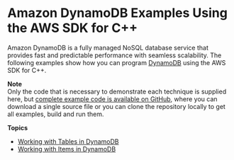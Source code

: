 # Amazon DynamoDB Examples Using the AWS SDK for C\+\+<a name="examples-dynamodb"></a>

Amazon DynamoDB is a fully managed NoSQL database service that provides fast and predictable performance with seamless scalability\. The following examples show how you can program [DynamoDB](https://aws.amazon.com/dynamodb) using the AWS SDK for C\+\+\.

**Note**  
Only the code that is necessary to demonstrate each technique is supplied here, but [complete example code is available on GitHub](https://github.com/awsdocs/aws-doc-sdk-examples/tree/master/cpp), where you can download a single source file or you can clone the repository locally to get all examples, build and run them\.

**Topics**
+ [Working with Tables in DynamoDB](examples-dynamodb-tables.md)
+ [Working with Items in DynamoDB](examples-dynamodb-items.md)